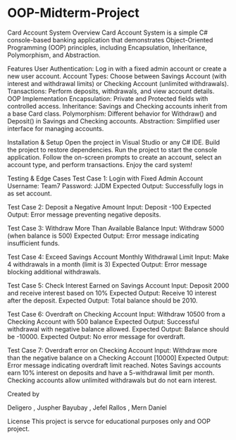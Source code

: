 # OOP-Midterm-Project

Card Account System
Overview
Card Account System is a simple C# console-based banking application that demonstrates Object-Oriented Programming (OOP) principles, including Encapsulation, Inheritance, Polymorphism, and Abstraction.

Features
User Authentication: Log in with a fixed admin account or create a new user account.
Account Types: Choose between Savings Account (with interest and withdrawal limits) or Checking Account (unlimited withdrawals).
Transactions: Perform deposits, withdrawals, and view account details.
OOP Implementation
Encapsulation: Private and Protected fields with controlled access.
Inheritance: Savings and Checking accounts inherit from a base Card class.
Polymorphism: Different behavior for Withdraw() and Deposit() in Savings and Checking accounts.
Abstraction: Simplified user interface for managing accounts.

Installation & Setup
Open the project in Visual Studio or any C# IDE.
Build the project to restore dependencies.
Run the project to start the console application.
Follow the on-screen prompts to create an account, select an account type, and perform transactions.
Enjoy the card system!

Testing & Edge Cases
Test Case 1: Login with Fixed Admin Account
Username: Team7
Password: JJDM 
Expected Output: Successfully logs in as set account.

Test Case 2: Deposit a Negative Amount
Input: Deposit -100
Expected Output: Error message preventing negative deposits.

Test Case 3: Withdraw More Than Available Balance
Input: Withdraw 5000 (when balance is 500)
Expected Output: Error message indicating insufficient funds.

Test Case 4: Exceed Savings Account Monthly Withdrawal Limit
Input: Make 4 withdrawals in a month (limit is 3)
Expected Output: Error message blocking additional withdrawals.

Test Case 5: Check Interest Earned on Savings Account
Input: Deposit 2000 and receive interest based on 10%
Expected Output: Receive 10 interest after the deposit.
Expected Output: Total balance should be 2010.

Test Case 6: Overdraft on Checking Account
Input: Withdraw 10500 from a Checking Account with 500 balance
Expected Output: Successful withdrawal with negative balance allowed.
Expected Output: Balance should be -10000.
Expected Output: No error message for overdraft.

Test Case 7: Overdraft error on Checking Account
Input: Withdraw more than the negative balance on a Checking Account [10000]
Expected Output: Error message indicating overdraft limit reached.
Notes
Savings accounts earn 10% interest on deposits and have a 5-withdrawal limit per month.
Checking accounts allow unlimited withdrawals but do not earn interest.

Created by

Deligero , Juspher
Bayubay , Jefel
Rallos , Mern Daniel

License
This project is servce for educational purposes only and OOP project.
